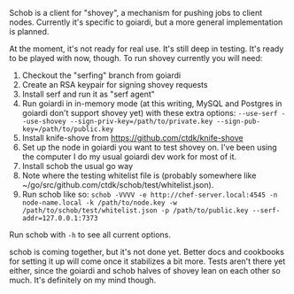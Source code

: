 Schob is a client for "shovey", a mechanism for pushing jobs to client nodes. Currently it's specific to goiardi, but a more general implementation is planned.

At the moment, it's not ready for real use. It's still deep in testing. It's ready to be played with now, though. To run shovey currently you will need:

1. Checkout the "serfing" branch from goiardi
2. Create an RSA keypair for signing shovey requests
3. Install serf and run it as "serf agent"
4. Run goiardi in in-memory mode (at this writing, MySQL and Postgres in goiardi don't support shovey yet) with these extra options: `--use-serf --use-shovey --sign-priv-key=/path/to/private.key --sign-pub-key=/path/to/public.key`
5. Install knife-shove from https://github.com/ctdk/knife-shove
6. Set up the node in goiardi you want to test shovey on. I've been using the computer I do my usual goiardi dev work for most of it.
7. Install schob the usual go way
8. Note where the testing whitelist file is (probably somewhere like ~/go/src/github.com/ctdk/schob/test/whitelist.json).
9. Run schob like so: `schob -VVVV -e http://chef-server.local:4545 -n node-name.local -k /path/to/node.key -w /path/to/schob/test/whitelist.json -p /path/to/public.key --serf-addr=127.0.0.1:7373`

Run schob with `-h` to see all current options.

schob is coming together, but it's not done yet. Better docs and cookbooks for setting it up will come once it stabilizes a bit more. Tests aren't there yet either, since the goiardi and schob halves of shovey lean on each other so much. It's definitely on my mind though.
